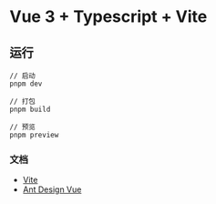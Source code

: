 # Vue 3 + Typescript + Vite

## 运行

```
// 启动
pnpm dev

// 打包
pnpm build

// 预览
pnpm preview
```

### 文档

- [Vite](https://cn.vitejs.dev/)
- [Ant Design Vue](https://www.antdv.com/docs/vue/introduce-cn/)
